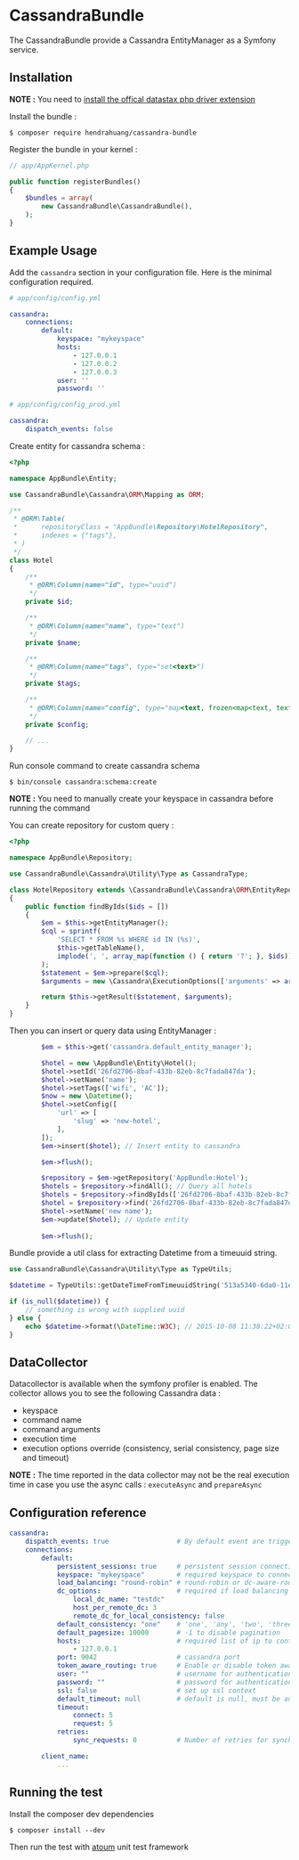 # CassandraBundle

The CassandraBundle provide a Cassandra EntityManager as a Symfony service.

## Installation

**NOTE :** You need to [install the offical datastax php driver extension](https://github.com/datastax/php-driver)

Install the bundle :

```shell
$ composer require hendrahuang/cassandra-bundle
```

Register the bundle in your kernel :

```php
// app/AppKernel.php

public function registerBundles()
{
    $bundles = array(
        new CassandraBundle\CassandraBundle(),
    );
}
```

## Example Usage

Add the `cassandra` section in your configuration file. Here is the minimal configuration required. 

```yaml
# app/config/config.yml

cassandra:
    connections:
        default:
            keyspace: "mykeyspace"
            hosts:
                - 127.0.0.1
                - 127.0.0.2
                - 127.0.0.3
            user: ''
            password: ''
```

```yaml
# app/config/config_prod.yml

cassandra:
    dispatch_events: false
```

Create entity for cassandra schema :

```php
<?php

namespace AppBundle\Entity;

use CassandraBundle\Cassandra\ORM\Mapping as ORM;

/**
 * @ORM\Table(
 *      repositoryClass = "AppBundle\Repository\HotelRepository",
 *      indexes = {"tags"},
 * )
 */
class Hotel
{
    /**
     * @ORM\Column(name="id", type="uuid")
     */
    private $id;

    /**
     * @ORM\Column(name="name", type="text")
     */
    private $name;

    /**
     * @ORM\Column(name="tags", type="set<text>")
     */
    private $tags;

    /**
     * @ORM\Column(name="config", type="map<text, frozen<map<text, text>>>")
     */
    private $config;

    // ...
}
```

Run console command to create cassandra schema

```shell
$ bin/console cassandra:schema:create
```
**NOTE :** You need to manually create your keyspace in cassandra before running the command


You can create repository for custom query :

```php
<?php

namespace AppBundle\Repository;

use CassandraBundle\Cassandra\Utility\Type as CassandraType;

class HotelRepository extends \CassandraBundle\Cassandra\ORM\EntityRepository
{
    public function findByIds($ids = [])
    {
        $em = $this->getEntityManager();
        $cql = sprintf(
            'SELECT * FROM %s WHERE id IN (%s)', 
            $this->getTableName(),
            implode(', ', array_map(function () { return '?'; }, $ids))
        );
        $statement = $em->prepare($cql);
        $arguments = new \Cassandra\ExecutionOptions(['arguments' => array_map(function ($id) { return CassandraType::transformToCassandraType('uuid', $id); }, $ids)]);

        return $this->getResult($statement, $arguments);
    }
}
```

Then you can insert or query data using EntityManager :

```php
        $em = $this->get('cassandra.default_entity_manager');

        $hotel = new \AppBundle\Entity\Hotel();
        $hotel->setId('26fd2706-8baf-433b-82eb-8c7fada847da');
        $hotel->setName('name');
        $hotel->setTags(['wifi', 'AC']);
        $now = new \Datetime();
        $hotel->setConfig([
            'url' => [
                'slug' => 'new-hotel',
            ],
        ]);
        $em->insert($hotel); // Insert entity to cassandra

        $em->flush();

        $repository = $em->getRepository('AppBundle:Hotel');
        $hotels = $repository->findAll(); // Query all hotels
        $hotels = $repository->findByIds(['26fd2706-8baf-433b-82eb-8c7fada847da', '86fd2706-8baf-433b-82eb-8c7fada847da']); // Query hotels by $ids
        $hotel = $repository->find('26fd2706-8baf-433b-82eb-8c7fada847da'); // Query hotel by id
        $hotel->setName('new name');
        $em->update($hotel); // Update entity
        
        $em->flush();
```

Bundle provide a util class for extracting Datetime from a timeuuid string. 

```php
use CassandraBundle\Cassandra\Utility\Type as TypeUtils;

$datetime = TypeUtils::getDateTimeFromTimeuuidString('513a5340-6da0-11e5-815e-93ec150e89fd');

if (is_null($datetime)) {
    // something is wrong with supplied uuid
} else {
    echo $datetime->format(\DateTime::W3C); // 2015-10-08 11:38:22+02:00
}
```

## DataCollector

Datacollector is available when the symfony profiler is enabled. The collector allows you to see the following Cassandra data :

- keyspace
- command name
- command arguments
- execution time
- execution options override (consistency, serial consistency, page size and timeout)

**NOTE :** The time reported in the data collector may not be the real execution time in case you use the async calls : `executeAsync` and `prepareAsync`

## Configuration reference

```yaml
cassandra:
    dispatch_events: true                 # By default event are triggered on each cassandra command
    connections:
        default:
            persistent_sessions: true     # persistent session connection 
            keyspace: "mykeyspace"        # required keyspace to connect
            load_balancing: "round-robin" # round-robin or dc-aware-round-robin
            dc_options:                   # required if load balancing is set to dc-aware-round-robin
                local_dc_name: "testdc"
                host_per_remote_dc: 3
                remote_dc_for_local_consistency: false
            default_consistency: "one"    # 'one', 'any', 'two', 'three', 'quorum', 'all', 'local_quorum', 'each_quorum', 'serial', 'local_serial', 'local_one'
            default_pagesize: 10000       # -1 to disable pagination
            hosts:                        # required list of ip to contact
                - 127.0.0.1
            port: 9042                    # cassandra port
            token_aware_routing: true     # Enable or disable token aware routing
            user: ""                      # username for authentication
            password: ""                  # password for authentication
            ssl: false                    # set up ssl context
            default_timeout: null         # default is null, must be an integer if set
            timeout:
                connect: 5 
                request: 5 
            retries:
                sync_requests: 0          # Number of retries for synchronous requests. Default is 0, must be an integer if set

        client_name:
            ...
```

## Running the test

Install the composer dev dependencies

```shell
$ composer install --dev
```

Then run the test with [atoum](https://github.com/atoum/atoum) unit test framework
